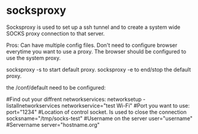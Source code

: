 # socksproxy
Socksproxy is used to set up a ssh tunnel and to create a system wide SOCKS proxy connection to that server.

Pros: Can have multiple config files. Don't need to configure browser everytime you want to use a proxy. The browser should be configured to use the system proxy. 

socksproxy -s to start default proxy.
socksproxy -e to end/stop the default proxy.

the /conf/default need to be configured:

#Find out your diffrent networkservices: networksetup -listallnetworkservices
networkservice="test Wi-Fi"
#Port you want to use:
port="1234"
#Location of control socket. Is used to close the connection
socksname="/tmp/socks-test"
#Username on the server
user="username"
#Servername
server="hostname.org"
